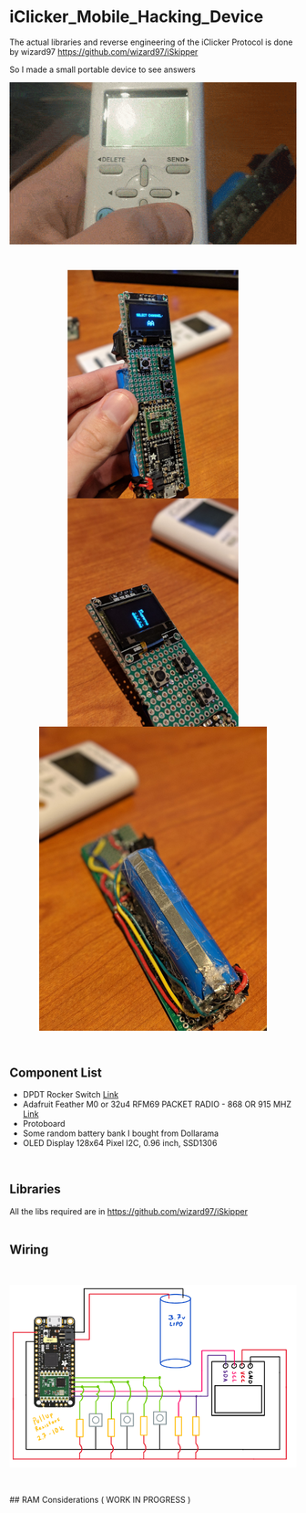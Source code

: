# iClicker_Mobile_Hacking_Device

The actual libraries and reverse engineering of the iClicker Protocol is done by wizard97
https://github.com/wizard97/iSkipper

So I made a small portable device to see answers 
<br>

<p align="center" style="vertical-align: top; position: relative" >
  <img style="vertical-align:top" src="https://github.com/aziddy/iClicker_Mobile_Hacking_Device/blob/master/media/jiff.gif?raw=true" width="700"/>
</p>



<br>

<p align="center" style="vertical-align: top; position: relative" >
  <img style="vertical-align:top" src="https://github.com/aziddy/iClicker_Mobile_Hacking_Device/blob/master/front.jpg?raw=true" width="300"/>
  <img style="vertical-align:top" src="https://github.com/aziddy/iClicker_Mobile_Hacking_Device/blob/master/screen.jpg?raw=true" width="300"/>
  <img style="vertical-align: top; position: relative" src="https://github.com/aziddy/iClicker_Mobile_Hacking_Device/blob/master/back_battery.jpg?raw=true" width="400"/>

</p>

<br>

## Component List

* DPDT Rocker Switch 
<a href="https://www.creatroninc.com/product/dpdt-rocker-switch/?search_query=switch&results=305">Link</a>
* Adafruit Feather M0 or 32u4 RFM69 PACKET RADIO - 868 OR 915 MHZ <a href="https://elmwoodelectronics.ca/products/adafruit-feather-m0-rfm69-packet-radio-868-or-915-mhz">Link</a>
* Protoboard
* Some random battery bank I bought from Dollarama
* OLED Display 128x64 Pixel I2C, 0.96 inch, SSD1306 

<br>

## Libraries

All the libs required are in https://github.com/wizard97/iSkipper
<br>
<br>

## Wiring
<br>
<p align="center" style="vertical-align: top; position: relative" >

  <img style="vertical-align: top; position: relative" src="https://github.com/aziddy/iClicker_Mobile_Hacking_Device/blob/master/circuit.PNG?raw=true" width="700"/>

</p>

<br>
<br>
## RAM Considerations
( WORK IN PROGRESS )
<br>



